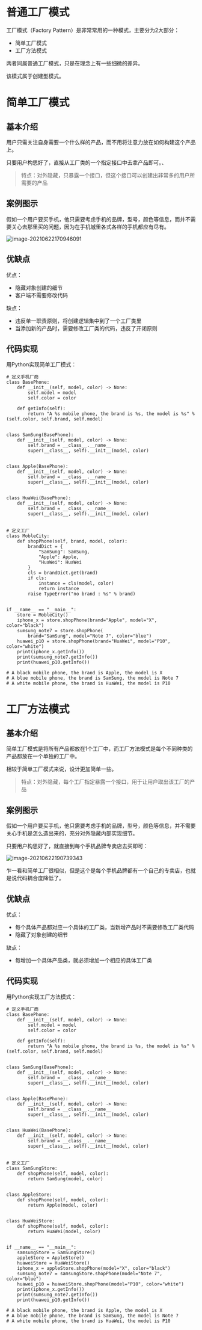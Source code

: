 # 普通工厂模式

工厂模式（Factory Pattern）是非常常用的一种模式，主要分为2大部分：

- 简单工厂模式
- 工厂方法模式

两者同属普通工厂模式，只是在理念上有一些细微的差异。

该模式属于创建型模式。

# 简单工厂模式

## 基本介绍

用户只需关注自身需要一个什么样的产品，而不用将注意力放在如何构建这个产品上。

只要用户构思好了，直接从工厂类的一个指定接口中去拿产品即可。、



> 特点：对外隐藏，只暴露一个接口，但这个接口可以创建出非常多的用户所需要的产品





## 案例图示

假如一个用户要买手机，他只需要考虑手机的品牌，型号，颜色等信息，而并不需要关心去那里买的问题，因为在手机城里各式各样的手机都应有尽有。

![image-20210622170946091](https://images-1302522496.cos.ap-nanjing.myqcloud.com/img/image-20210622170946091.png)



## 优缺点



优点：

- 隐藏对象创建的细节
- 客户端不需要修改代码

缺点：

- 违反单一职责原则，将创建逻辑集中到了一个工厂类里
- 当添加新的产品时，需要修改工厂类的代码，违反了开闭原则



## 代码实现

用Python实现简单工厂模式：

```
# 定义手机厂商
class BasePhone:
    def __init__(self, model, color) -> None:
        self.model = model
        self.color = color

    def getInfo(self):
        return "A %s mobile phone, the brand is %s, the model is %s" % (self.color, self.brand, self.model)


class SamSung(BasePhone):
    def __init__(self, model, color) -> None:
        self.brand = __class__.__name__
        super(__class__, self).__init__(model, color)


class Apple(BasePhone):
    def __init__(self, model, color) -> None:
        self.brand = __class__.__name__
        super(__class__, self).__init__(model, color)


class HuaWei(BasePhone):
    def __init__(self, model, color) -> None:
        self.brand = __class__.__name__
        super(__class__, self).__init__(model, color)


# 定义工厂
class MobleCity:
    def shopPhone(self, brand, model, color):
        brandDict = {
            "SamSung": SamSung,
            "Apple": Apple,
            "HuaWei": HuaWei
        }
        cls = brandDict.get(brand)
        if cls:
            instance = cls(model, color)
            return instance
        raise TypeError("no brand : %s" % brand)


if __name__ == "__main__":
    store = MobleCity()
    iphone_x = store.shopPhone(brand="Apple", model="X", color="black")
    sumsung_note7 = store.shopPhone(
        brand="SamSung", model="Note 7", color="blue")
    huawei_p10 = store.shopPhone(brand="HuaWei", model="P10", color="white")
    print(iphone_x.getInfo())
    print(sumsung_note7.getInfo())
    print(huawei_p10.getInfo())

# A black mobile phone, the brand is Apple, the model is X
# A blue mobile phone, the brand is SamSung, the model is Note 7
# A white mobile phone, the brand is HuaWei, the model is P10
```



# 工厂方法模式

## 基本介绍

简单工厂模式是将所有产品都放在1个工厂中，而工厂方法模式是每个不同种类的产品都放在一个单独的工厂中。

相较于简单工厂模式来说，设计更加简单一些。

> 特点：对外隐藏，每个工厂指定暴露一个接口，用于让用户取出该工厂的产品



## 案例图示

假如一个用户要买手机，他只需要考虑手机的品牌，型号，颜色等信息，并不需要关心手机是怎么造出来的，充分对外隐藏内部实现细节。

只要用户构思好了，就直接到每个手机品牌专卖店去买即可：

![image-20210622190739343](https://images-1302522496.cos.ap-nanjing.myqcloud.com/img/image-20210622190739343.png)

乍一看和简单工厂很相似，但是这个是每个手机品牌都有一个自己的专卖店，也就是说代码耦合度降低了。



## 优缺点

优点：

- 每个具体产品都对应一个具体的工厂类，当新增产品时不需要修改工厂类代码
- 隐藏了对象创建的细节

缺点：

- 每增加一个具体产品类，就必须增加一个相应的具体工厂类



## 代码实现

用Python实现工厂方法模式：

```
# 定义手机厂商
class BasePhone:
    def __init__(self, model, color) -> None:
        self.model = model
        self.color = color

    def getInfo(self):
        return "A %s mobile phone, the brand is %s, the model is %s" % (self.color, self.brand, self.model)


class SamSung(BasePhone):
    def __init__(self, model, color) -> None:
        self.brand = __class__.__name__
        super(__class__, self).__init__(model, color)


class Apple(BasePhone):
    def __init__(self, model, color) -> None:
        self.brand = __class__.__name__
        super(__class__, self).__init__(model, color)


class HuaWei(BasePhone):
    def __init__(self, model, color) -> None:
        self.brand = __class__.__name__
        super(__class__, self).__init__(model, color)


# 定义工厂
class SamSungStore:
    def shopPhone(self, model, color):
        return SamSung(model, color)


class AppleStore:
    def shopPhone(self, model, color):
        return Apple(model, color)


class HuaWeiStore:
    def shopPhone(self, model, color):
        return HuaWei(model, color)


if __name__ == "__main__":
    samsungStore = SamSungStore()
    appleStore = AppleStore()
    huaweiStore = HuaWeiStore()
    iphone_x = appleStore.shopPhone(model="X", color="black")
    sumsung_note7 = samsungStore.shopPhone(model="Note 7", color="blue")
    huawei_p10 = huaweiStore.shopPhone(model="P10", color="white")
    print(iphone_x.getInfo())
    print(sumsung_note7.getInfo())
    print(huawei_p10.getInfo())

# A black mobile phone, the brand is Apple, the model is X
# A blue mobile phone, the brand is SamSung, the model is Note 7
# A white mobile phone, the brand is HuaWei, the model is P10
```

